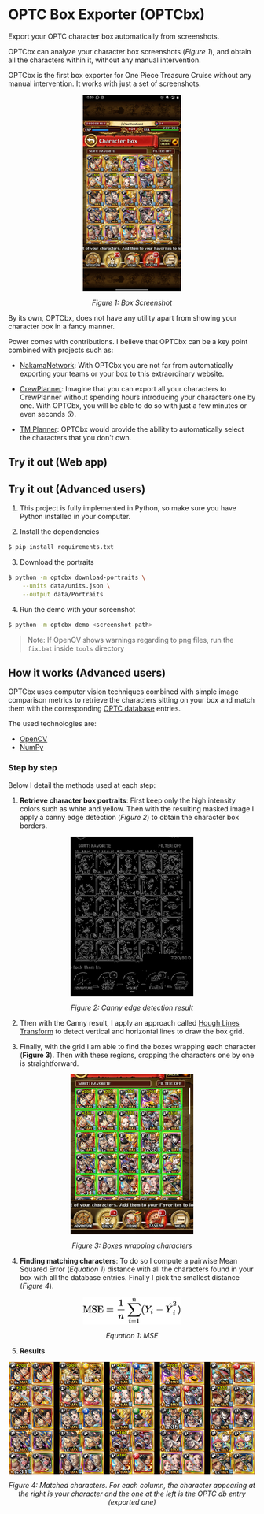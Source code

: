 # OPTC Box Exporter (OPTCbx)

Export your OPTC character box automatically from screenshots.

OPTCbx can analyze your character box screenshots (*Figure 1*), and obtain all the 
characters within it, without any manual intervention.

OPTCbx is the first box exporter for One Piece Treasure Cruise without any manual
intervention. It works with just a set of screenshots.

<div>
    <p align="center">
        <img style=" margin: auto; display: block" src="data/screenshots/Screenshot_20201014-155031.jpg" width=200/>
    </p>
    <p align="center" style="text-align: center;"><i>Figure 1: Box Screenshot</i></p>
</div>

By its own, OPTCbx, does not have any utility apart from showing your character box in a fancy manner. 

Power comes with contributions. I believe that OPTCbx can be a key point
combined with projects such as:

- [NakamaNetwork](https://www.nakama.network/): With OPTCbx you are not far 
from automatically exporting your teams or your box to this extraordinary website.

- [CrewPlanner](https://www.reddit.com/r/OnePieceTC/comments/j60ueg/crew_planner_is_now_available/): Imagine that you can export all your characters to CrewPlanner without spending hours introducing your characters one by one. With OPTCbx, you
will be able to do so with just a few minutes or even seconds 😲.

- [TM Planner](https://lukforce.bitbucket.io/tm-planner/): OPTCbx would provide the ability to automatically select the 
characters that you don't own.

## Try it out (Web app)


## Try it out (Advanced users)

1. This project is fully implemented in Python, so make sure you have Python installed
in your computer.

2. Install the dependencies

```bash
$ pip install requirements.txt
```

3. Download the portraits

```bash
$ python -m optcbx download-portraits \
    --units data/units.json \
    --output data/Portraits
```

4. Run the demo with your screenshot

```bash
$ python -m optcbx demo <screenshot-path>
```

> Note: If OpenCV shows warnings regarding to png files, run the `fix.bat` 
inside `tools` directory

## How it works (Advanced users)

OPTCbx uses computer vision techniques combined with simple image comparison metrics to retrieve the characters sitting on your box and match them with the corresponding [OPTC database](https://optc-db.github.io/characters/#/search/) entries.

The used technologies are:

- [OpenCV](https://opencv.org/)
- [NumPy](https://numpy.org/)

### Step by step

Below I detail the methods used at each step:

1. **Retrieve character box portraits**: First keep only the high intensity colors such as white and yellow. Then with the resulting masked image I apply a canny edge detection (*Figure 2*) to obtain the character box borders.

<div>
    <p align="center">
        <img style=" margin: auto; display: block" src="images/canny.jpg" width=250/>
    </p>
    <p align="center" style="text-align: center;"><i>Figure 2: Canny edge detection result</i></p>
</div>

2. Then with the Canny result, I apply an approach called [Hough Lines Transform](https://docs.opencv.org/3.4/d9/db0/tutorial_hough_lines.html) to detect vertical and horizontal lines to draw the box grid.

3. Finally, with the grid I am able to find the boxes wrapping each character (**Figure 3**). Then with these regions, cropping the characters one by one is straightforward.

<div>
    <p align="center">
        <img style=" margin: auto; display: block" src="images/boxes.jpg" width=250/>
    </p>
    <p align="center" style="text-align: center;"><i>Figure 3: Boxes wrapping characters</i></p>
</div>

4. **Finding matching characters**: To do so I compute a pairwise Mean Squared Error (*Equation 1*) distance with all the characters found in your box with all the database entries. Finally I pick the smallest distance (*Figure 4*).

<div>
    <p align="center">
        <img style=" margin: auto; display: block" src="images/mse.svg" width=200/>
    </p>
    <p align="center" style="text-align: center;"><i>Equation 1: MSE</i></p>
</div>

5. **Results**

<div>
    <p align="center">
        <img style=" margin: auto !important; display: block !important" src="images/demo-out.png" width=500/>
    </p>
    <p align="center" style="text-align: center !important;"><i>Figure 4: Matched characters. For each column, the character appearing at the right is your character and the one at the left is the OPTC db entry (exported one)</i></p>
</div>
